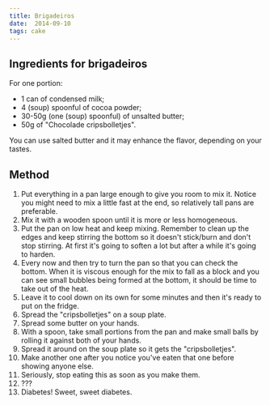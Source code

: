 ```yaml
---
title: Brigadeiros
date:  2014-09-10
tags: cake
---
```


Ingredients for brigadeiros
---------------------------

For one portion:

-   1 can of condensed milk;
-   4 (soup) spoonful of cocoa powder;
-   30-50g (one (soup) spoonful) of unsalted butter;
-   50g of "Chocolade cripsbolletjes".

You can use salted butter and it may enhance the flavor, depending on
your tastes.

Method
------

1.  Put everything in a pan large enough to give you room to mix it.
    Notice you might need to mix a little fast at the end, so relatively
    tall pans are preferable.
2.  Mix it with a wooden spoon until it is more or less homogeneous.
3.  Put the pan on low heat and keep mixing. Remember to clean up the
    edges and keep stirring the bottom so it doesn't stick/burn and
    don't stop stirring. At first it's going to soften a lot but after a
    while it's going to harden.
4.  Every now and then try to turn the pan so that you can check the
    bottom. When it is viscous enough for the mix to fall as a block and
    you can see small bubbles being formed at the bottom, it should be
    time to take out of the heat.
5.  Leave it to cool down on its own for some minutes and then it's
    ready to put on the fridge.
6.  Spread the "cripsbolletjes" on a soup plate.
7.  Spread some butter on your hands.
8.  With a spoon, take small portions from the pan and make small balls
    by rolling it against both of your hands.
9.  Spread it around on the soup plate so it gets the "cripsbolletjes".
10. Make another one after you notice you've eaten that one before
    showing anyone else.
11. Seriously, stop eating this as soon as you make them.
12. ???
13. Diabetes! Sweet, sweet diabetes.

